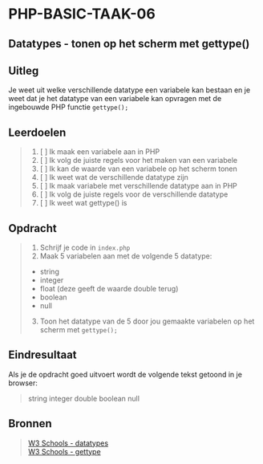 # PHP-BASIC-TAAK-06
## Datatypes - tonen op het scherm met gettype()
## Uitleg
Je weet uit welke verschillende datatype een variabele kan bestaan 
en je weet dat je het datatype van een variabele kan opvragen met de ingebouwde PHP functie `gettype();`
>
## Leerdoelen
>1. [ ] Ik maak een variabele aan in PHP
>2. [ ] Ik volg de juiste regels voor het maken van een variabele
>3. [ ] Ik kan de waarde van een variabele op het scherm tonen
>4. [ ] Ik weet wat de verschillende datatype zijn
>5. [ ] Ik maak variabele met verschillende datatype aan in PHP
>6. [ ] Ik volg de juiste regels voor de verschillende datatype
>7. [ ] Ik weet wat gettype() is

## Opdracht
>1. Schrijf je code in `index.php`
>2. Maak 5 variabelen aan met de volgende 5 datatype: 
>* string
>* integer
>* float (deze geeft de waarde double terug)
>* boolean
>* null
>3. Toon het datatype van de 5 door jou gemaakte variabelen op het scherm met `gettype();`

## Eindresultaat
Als je de opdracht goed uitvoert wordt de volgende tekst getoond in je browser: 
>string integer double boolean null

## Bronnen
>[W3 Schools - datatypes](https://www.w3schools.com/php/php_datatypes.asp)  
>[W3 Schools - gettype](https://www.w3schools.com/php/func_var_gettype.asp)